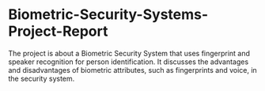 # Biometric-Security-Systems-Project-Report
The project is about a Biometric Security System that uses fingerprint and speaker recognition for person identification. It discusses the advantages and disadvantages of biometric attributes, such as fingerprints and voice, in the security system.
